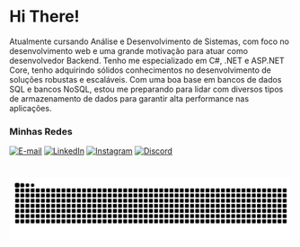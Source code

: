 # Hi There!

Atualmente cursando Análise e Desenvolvimento de Sistemas, com foco no desenvolvimento web e uma grande motivação para atuar como desenvolvedor Backend. Tenho me especializado em C#, .NET e ASP.NET Core, tenho adquirindo sólidos conhecimentos no desenvolvimento de soluções robustas e escaláveis. Com uma boa base em bancos de dados SQL e bancos NoSQL, estou me preparando para lidar com diversos tipos de armazenamento de dados para garantir alta performance nas aplicações.

### Minhas Redes


[![E-mail](https://img.shields.io/badge/-Email-000?style=for-the-badge&logo=microsoft-outlook&logoColor=FF00F6&color:FFF)](mailto:guiasilvac98@gmail.com)
[![LinkedIn](https://img.shields.io/badge/-LinkedIn-000?style=for-the-badge&logo=linkedin&logoColor=FF00F6&color:FFF)](https://www.linkedin.com/in/guilherme-silva-571847347/)
[![Instagram](https://img.shields.io/badge/-Instagram-000?style=for-the-badge&logo=instagram&logoColor=FF00F6&color:FFF)]()
[![Discord](https://img.shields.io/badge/Discord-00000F.svg?style=for-the-badge&logo=discord&logoColor=white)](https://discord.com/channels/@devguigs)






#
<picture align="center">
  <source media="(prefers-color-scheme: dark)" srcset="https://raw.githubusercontent.com/Dev-Guigs/Dev-Guigs/output/github-contribution-grid-snake-dark.svg">
  <source media="(prefers-color-scheme: light)" srcset="https://raw.githubusercontent.com/Dev-Guigs/Dev-Guigs/output/github-contribution-grid-snake-dark.svg">
  <img align="center" alt="github contribution grid snake animation" src="https://raw.githubusercontent.com/Dev-Guigs/Dev-Guigs/output/github-contribution-grid-snake.svg">
</picture>
